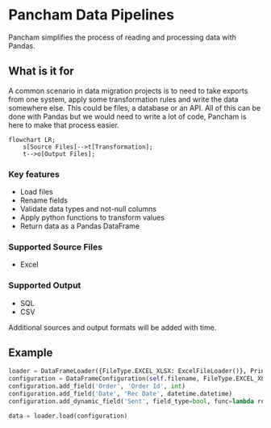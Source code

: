 # Pancham Data Pipelines

Pancham simplifies the process of reading and processing data with Pandas. 

## What is it for

A common scenario in data migration projects is to need to take exports from one system, apply some transformation rules and write the data somewhere else. This could be files, a database or an API. All of this can be done with Pandas but we would need to write a lot of code, Pancham is here to make that process easier.

```mermaid
flowchart LR;
    s[Source Files]-->t[Transformation];
    t-->o[Output Files];
```
### Key features

- Load files
- Rename fields
- Validate data types and not-null columns
- Apply python functions to transform values
- Return data as a Pandas DataFrame

### Supported Source Files

- Excel

### Supported Output

- SQL
- CSV

Additional sources and output formats will be added with time.

## Example

```python
loader = DataFrameLoader({FileType.EXCEL_XLSX: ExcelFileLoader()}, PrintReporter())
configuration = DataFrameConfiguration(self.filename, FileType.EXCEL_XLSX, sheet='Sheet1')
configuration.add_field('Order', 'Order Id', int)
configuration.add_field('Date', 'Rec Date', datetime.datetime)
configuration.add_dynamic_field('Sent', field_type=bool, func=lambda row: row['Disp.'] == 'X')

data = loader.load(configuration)
```
